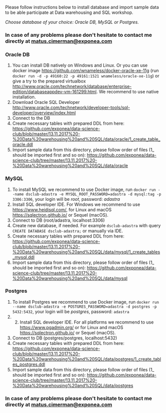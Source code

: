 Please follow instructions below to install database and import sample data to be able participate at Data warehousing and SQL workshop.

*Choose database of your choice: Oracle DB, MySQL or Postgres.*
### In case of any problems please don't hesitate to contact me directly at matus.cimerman@exponea.com

### Oracle DB
1. You can install DB natively on Windows and Linux. Or you can use docker image https://github.com/wnameless/docker-oracle-xe-11g (run `docker run -d -p 49160:22 -p 49161:1521 wnameless/oracle-xe-11g`) or give a try to the prepared virtualbox http://www.oracle.com/technetwork/database/enterprise-edition/databaseappdev-vm-161299.html. We recommend to use native installation.
2. Download Oracle SQL Developer http://www.oracle.com/technetwork/developer-tools/sql-developer/overview/index.html
3. Connect to the DB
4. Create necessary tables with prepared DDL from here: https://github.com/exponea/data-science-club/blob/master/13.11.2017%20-%20Data%20warehousing%20and%20SQL/data/oracle/1_create_table_oracle.ddl
5. Import sample data from this directory, please follow order of files (1_ should be imported first and so on): https://github.com/exponea/data-science-club/tree/master/13.11.2017%20-%20Data%20warehousing%20and%20SQL/data/oracle

### MySQL
1. To install MySQL we recommend to use Docker image, run `docker run --name dsclub-adastra -e MYSQL_ROOT_PASSWORD=adastra -d mysql:tag -p 3306:3306`, your login will be _root_, password: _adastra_
2. Install SQL developer IDE. For Windows we recommend to use https://www.heidisql.com/, for Linux and macOS https://sqlectron.github.io/ or Sequel (macOS).
3. Connect to DB (root/adastra, localhost:3306)
4. Create new database, if needed. For example `dsclub-adastra` with query `CREATE DATABASE dsclub-adastra;` or manually via IDE.
6. Create necessary tables with prepared DDL from here: https://github.com/exponea/data-science-club/blob/master/13.11.2017%20-%20Data%20warehousing%20and%20SQL/data/mysql/1_create_tables_mysql.ddl
5. Import sample data from this directory, please follow order of files (1_ should be imported first and so on): https://github.com/exponea/data-science-club/tree/master/13.11.2017%20-%20Data%20warehousing%20and%20SQL/data/mysql


### Postgres
1. To install Postgres we recommend to use Docker image, run `docker run --name dsclub-adastra -e POSTGRES_PASSWORD=adastra -d postgres -p 5432:5432`, your login will be _postgres_, password: `adastra`
2. 2. Install SQL developer IDE. For all platforms we recommend to use https://www.pgadmin.org/ or for Linux and macOS https://sqlectron.github.io/ or Sequel (macOS).
3. Connect to DB (postgres/postgres, localhost:5432)
4. Create necessary tables with prepared DDL from here: https://github.com/exponea/data-science-club/blob/master/13.11.2017%20-%20Data%20warehousing%20and%20SQL/data/postgres/1_create_tables_postgres.ddl
5. Import sample data from this directory, please follow order of files (1_ should be imported first and so on): https://github.com/exponea/data-science-club/tree/master/13.11.2017%20-%20Data%20warehousing%20and%20SQL/data/postgres

### In case of any problems please don't hesitate to contact me directly at matus.cimerman@exponea.com

